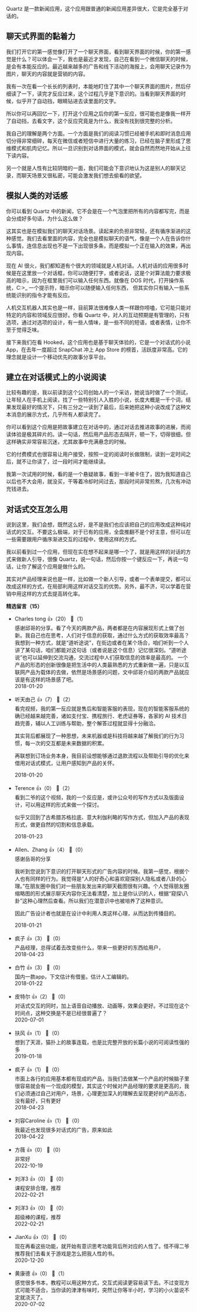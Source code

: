 Quartz 是一款新闻应用，这个应用跟普通的新闻应用差异很大，它是完全基于对话的。

## 聊天式界面的黏着力

我们打开它的第一感觉像打开了一个聊天界面，看到聊天界面的时候，你的第一感觉是什么？可以体会一下，我也是最近才发现，自己在看到一个微信聊天的时候，是会有本能反应的。最近越来越多的广告和线下活动的海报上，会用聊天记录作为图片，聊天的内容就是营销的内容。

我有一次在看一个长长的列表时，本能地盯住了其中一个聊天界面的图片，然后仔细读了一下，读完才反应过来，这个过程几乎是下意识的。当看到聊天界面的时候，似乎开了自动挡，眼睛钻进去读里面的文字。

所以你可以再回忆一下，打开这个应用之后你的第一反应，很可能也是像我一样开了自动挡，去看文字，这个反应究竟是为什么，我没有找到很完整的分析。

我自己的理解是两个方面。一个方面是我们的阅读习惯已经被手机和即时消息应用切分得非常细碎，每天在微信或者短信中进行大量的练习，已经在脑子里形成了思维模式和肌肉记忆。所以一旦识别到对话界面的模式，就会自然而然地开始从上往下读内容。

另一个就是人性有比较阴暗的一面，我们可能会下意识地认为这是别人的聊天记录，而聊天场景又很私密，可能会激发我们想去偷看的欲望。

## 模拟人类的对话感

你可以看到 Quartz 中的新闻，它不会是在一个气泡里把所有的内容都写完，而是会分成好多句话，为什么这么做？

这其实也是在模拟我们的聊天对话场景。读起来的负担非常轻，还有循序渐进的这种感觉。我们去看里面的内容，完全也是模拟聊天的语气，像是一个人在告诉你什么事情，连信息出现也不是一下出现很多条，而是模拟一个正在输入的效果，再出现内容。

现在 AI 很火，我们都知道有个很大的领域就是人机对话。人机对话的应用很多时候是在这里放一个对话框，你可以随便打字，或者说话，这是个对算法能力要求极高的暗示，因为在框里我们可以输入任何东西。就像在 DOS 时代，打开操作系统，C:&gt;_ 一个提示符，暗示你可以随便输入任何东西， 但其实你只有输入一些系统能识别的指令才能有反应。

人机交互机器人其实也是一样，目前算法很难像人类一样跟你唠嗑，它可能只能对特定的内容和领域反应很好。你看 Quartz 中，对人的互动预期是有管理的，只有选项，通过对选项的设计，有一些人情味，是一些不同的短语，或者表情，让你不至于觉得乏味。

接下来我们在看 Hooked，这个应用也是基于聊天体验的，它是一个对话式的小说 App，在去年一度超过 SnapChat 冲上 App Store 的榜首，活跃度非常高。它的理念就是设计一个移动优先的故事分享平台。

## 建立在对话模式上的小说阅读

比较有趣的是，我以前读到这个公司创始人的一个采访，她说当时做了一个测试，让年轻人在手机上阅读，找了一些特别引人入胜的小说，长度大概是一千个词，结果发现最好的情况下，只有三分之一读到了最后，后来她把这种小说改成了这种文本消息的展示方式，几乎所有人都读完了。

你可以看到这个应用是把故事建立在对话中的，通过对话去推进故事的进展，而阅读体验是极其碎片的。读一句话，然后用产品形态去隔开，顿一下，切得很细，但这样确实非常容易沉迷，尤其故事中充满悬念的时候。

它的付费模式也很容易让用户接受，按照一定的阅读时长做限制，读到一定时间之后，就不让你读了，过一段时间才能继续读。

我第一次试用的时候，看的是一个悬疑故事，看到一半被卡住了，因为我知道自己以后也不大会用，就没买，干等着冷却时间过去，那段时间非常煎熬，几次有冲动充钱进去。

## 对话式交互怎么用

说到这里，我们会想，既然这么好，是不是我们也应该把自己的应用改成这种纯对话式的交互。不要这么极端，对于已有的应用，全盘推翻不是个好主意，但可以在一些需要跟用户循序渐进交互的过程中，使用这样的方式。

我以前看到过一个应用，但现在实在想不起来是哪一个了，就是用这样的对话的方式来做新人引导，很像 Quartz，说一句话，然后你按一个键反应一下，再说一句话，让你了解这个应用是做什么的。

其实对产品经理来说也是一样，比如做一个新人引导，或者一个表单提交，都可以改成这样的方式，在局部利用这样对话交互的优势。另外，最不济，可以学着在营销中用这样的方式去提高转化率。
<div><strong>精选留言（15）</strong></div><ul>
<li><span>Charles tong</span> 👍（20） 💬（1）<div>感谢邱哥的分享。看了今天的两款产品，两者都是在内容展现形式上做了创新。我自己也在思考，人们对于信息的获取，通过什么方式的获取效率最高？我想到一种方式，就是“道听途说”，在街边或者在某个场合，咱们听到一个人讲了某句话，咱们都能对这句话（或者说是这个信息）记忆很深刻。“道听途说”也可以延伸到交流沟通，交流过程中人们获取信息的效率是最高的。
一个产品的形态的创新很像是把生活中的人类最熟悉的方式重新做一遍，只是以互联网产品为载体的去做，依然是场景感的问题，文中邱哥介绍的两款产品就应该是有这样的场景感了吧。</div>2018-01-20</li><br/><li><span>听天由己</span> 👍（7） 💬（2）<div>看完视频，我的第一反应就是售后和智能客服的表现，现在的智能客服系统的确已经越来越完善，诸如支付宝、携程旅行、老虎证券等，各家的 AI 技术日趋完善，辅以人工训练与帮助，整个解答过程就显得十分融洽。

其实背后都展现了一种思想，未来机器或是科技将越来越了解我们的行为习惯，每一次的交互都是未来数据的积累。

再联想到订场业务本身，我目前设想能够通过退款流程以及帮助引导的优化来借用对话式模式，让用户感知到产品的关怀。</div>2018-01-20</li><br/><li><span>Terence</span> 👍（0） 💬（2）<div>看到二爷的这个视频，我的一个反应是，或许公众号的写作方式以及版面设计，可以用这样的形式来做一个探讨。

似乎又回到了古希腊苏格拉底、意大利伽利略的写作方式，但加入产品的表现形式，做更自然的切割和信息承载。</div>2018-01-23</li><br/><li><span>Allen、Zhang</span> 👍（4） 💬（0）<div>感谢岳哥的分享

我听到您说到下意识的打开聊天形式的广告内容的时候。我第一感觉，根据个人也有同样的行为。我觉得是“人的好奇心和喜欢窥探别人隐私或者八卦的心理。”在朋友圈中我们对一些朋友发出来的聊天截图很有兴趣。个人觉得朋友圈缩略图的形式展示聊天内容你无法看清楚，加上是你认识的人，根据“窥探\八卦”这种心理然后查看。所以我们在潜意识中也被培养了这种意识。

因此广告设计者也就是在设计中利用人类这样心理，从而达到传播目的。</div>2018-01-21</li><br/><li><span>疯子</span> 👍（3） 💬（0）<div>产品经理，总得试着去改变些什么，带来一些更好的东西给用户，</div>2018-04-23</li><br/><li><span>白竹</span> 👍（3） 💬（0）<div>国内一款app，下文估计有借鉴。估计人工编辑的。</div>2018-01-22</li><br/><li><span>皮特尔</span> 👍（2） 💬（0）<div>对话式交互的同时，加上语音自动播放、动画等，效果会更好。不过现在这个时间点，这种交换是不是已经很普遍了？</div>2020-07-01</li><br/><li><span>扶风</span> 👍（1） 💬（0）<div>想到了天涯，猫扑上的故事连载，也是比完整开放的长篇小说的可阅读性强的多</div>2019-01-18</li><br/><li><span>疯子</span> 👍（1） 💬（0）<div>市面上各行的应用基本都有现成的产品，当我们去做某一个产品的时候脑子里很容易就会有一个现成的模型，其实这个时候对产品经理的要求是更高的，我们必须通过自己对用户，场景，心理更加深入的理解去呈现更好的产品形态，
没有最好，只有更好</div>2018-04-23</li><br/><li><span>刘容Caroline</span> 👍（1） 💬（0）<div>我最近也发现很多对话式的广告，原来如此</div>2018-04-22</li><br/><li><span>方薇</span> 👍（0） 💬（0）<div>非常好</div>2022-10-19</li><br/><li><span>刘洋3</span> 👍（0） 💬（0）<div>课程安排合理，推荐</div>2022-02-21</li><br/><li><span>刘洋3</span> 👍（0） 💬（0）<div>超级棒的课程，推荐</div>2022-02-21</li><br/><li><span>JianXu</span> 👍（0） 💬（0）<div>现在再看这些功能，就开始有意识思考功能背后所对应的人性了。怪不得二爷推荐我们去看关于游戏是怎么把我人性的书。</div>2020-12-20</li><br/><li><span>黄康德</span> 👍（0） 💬（1）<div>感觉很多书本，教程可以用这种方式，交互式阅读更容易读下去。不过变现方式可能不适合，当你读的津津有味时，突然让你等半小时，学习的小火苗说不定就浇灭了。</div>2020-07-02</li><br/>
</ul>